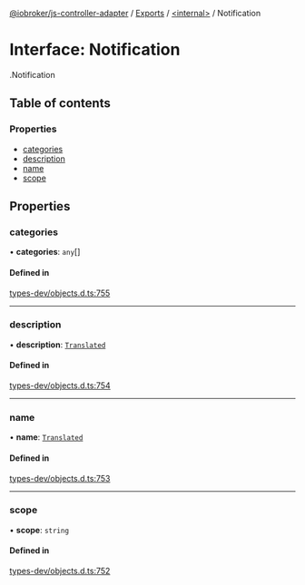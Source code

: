 [@iobroker/js-controller-adapter](../README.md) / [Exports](../modules.md) / [<internal\>](../modules/internal_.md) / Notification

# Interface: Notification

[<internal>](../modules/internal_.md).Notification

## Table of contents

### Properties

- [categories](internal_.Notification.md#categories)
- [description](internal_.Notification.md#description)
- [name](internal_.Notification.md#name)
- [scope](internal_.Notification.md#scope)

## Properties

### categories

• **categories**: `any`[]

#### Defined in

[types-dev/objects.d.ts:755](https://github.com/ioBroker/ioBroker.js-controller/blob/9b6770e2/packages/types-dev/objects.d.ts#L755)

___

### description

• **description**: [`Translated`](../modules/internal_.md#translated)

#### Defined in

[types-dev/objects.d.ts:754](https://github.com/ioBroker/ioBroker.js-controller/blob/9b6770e2/packages/types-dev/objects.d.ts#L754)

___

### name

• **name**: [`Translated`](../modules/internal_.md#translated)

#### Defined in

[types-dev/objects.d.ts:753](https://github.com/ioBroker/ioBroker.js-controller/blob/9b6770e2/packages/types-dev/objects.d.ts#L753)

___

### scope

• **scope**: `string`

#### Defined in

[types-dev/objects.d.ts:752](https://github.com/ioBroker/ioBroker.js-controller/blob/9b6770e2/packages/types-dev/objects.d.ts#L752)

